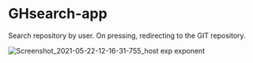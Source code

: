 # GHsearch-app
Search repository by user. On pressing, redirecting to the GIT repository.

![Screenshot_2021-05-22-12-16-31-755_host exp exponent](https://user-images.githubusercontent.com/48362951/119221391-e2d17b80-baf7-11eb-8064-a60d61290184.jpg)
